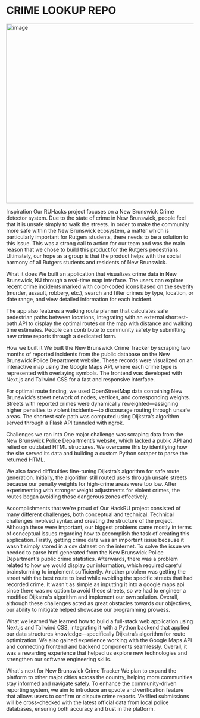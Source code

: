 # CRIME LOOKUP REPO

<img width="806" height="481" alt="image" src="https://github.com/user-attachments/assets/c2624762-2750-487b-a211-71c60ad63225" />

Inspiration
Our RUHacks project focuses on a New Brunswick Crime detector system. Due to the state of crime in New Brunswick, people feel that it is unsafe simply to walk the streets. In order to make the community more safe within the New Brunswick ecosystem, a matter which is particularly important for Rutgers students, there needs to be a solution to this issue. This was a strong call to action for our team and was the main reason that we chose to build this product for the Rutgers pedestrians. Ultimately, our hope as a group is that the product helps with the social harmony of all Rutgers students and residents of New Brunswick.

What it does
We built an application that visualizes crime data in New Brunswick, NJ through a real-time map interface. The users can explore recent crime incidents marked with color-coded icons based on the severity (murder, assault, robbery, etc.), search and filter crimes by type, location, or date range, and view detailed information for each incident.

The app also features a walking route planner that calculates safe pedestrian paths between locations, integrating with an external shortest-path API to display the optimal routes on the map with distance and walking time estimates. People can contribute to community safety by submitting new crime reports through a dedicated form.

How we built it
We built the New Brunswick Crime Tracker by scraping two months of reported incidents from the public database on the New Brunswick Police Department website. These records were visualized on an interactive map using the Google Maps API, where each crime type is represented with overlaying symbols. The frontend was developed with Next.js and Tailwind CSS for a fast and responsive interface.

For optimal route finding, we used OpenStreetMap data containing New Brunswick’s street network of nodes, vertices, and corresponding weights. Streets with reported crimes were dynamically reweighted—assigning higher penalties to violent incidents—to discourage routing through unsafe areas. The shortest safe path was computed using Dijkstra’s algorithm served through a Flask API tunneled with ngrok.

Challenges we ran into
One major challenge was scraping data from the New Brunswick Police Department’s website, which lacked a public API and relied on outdated HTML structures. We overcame this by identifying how the site served its data and building a custom Python scraper to parse the returned HTML.

We also faced difficulties fine-tuning Dijkstra’s algorithm for safe route generation. Initially, the algorithm still routed users through unsafe streets because our penalty weights for high-crime areas were too low. After experimenting with stronger weight adjustments for violent crimes, the routes began avoiding those dangerous zones effectively.

Accomplishments that we're proud of
Our HackRU project consisted of many different challenges, both conceptual and technical. Technical challenges involved syntax and creating the structure of the project. Although these were important, our biggest problems came mostly in terms of conceptual issues regarding how to accomplish the task of creating this application. Firstly, getting crime data was an important issue because it wasn't simply stored in a csv dataset on the internet. To solve the issue we needed to parse html generated from the New Brunswick Police Department's public crime statistics. Afterwards, there was a problem related to how we would display our information, which required careful brainstorming to implement sufficiently. Another problem was getting the street with the best route to load while avoiding the specific streets that had recorded crime. It wasn't as simple as inputting it into a google maps api since there was no option to avoid these streets, so we had to engineer a modified Dijkstra's algorithm and implement our own solution. Overall, although these challenges acted as great obstacles towards our objectives, our ability to mitigate helped showcase our programming prowess.

What we learned
We learned how to build a full-stack web application using Next.js and Tailwind CSS, integrating it with a Python backend that applied our data structures knowledge—specifically Dijkstra’s algorithm for route optimization. We also gained experience working with the Google Maps API and connecting frontend and backend components seamlessly. Overall, it was a rewarding experience that helped us explore new technologies and strengthen our software engineering skills.

What's next for New Brunswick Crime Tracker
We plan to expand the platform to other major cities across the country, helping more communities stay informed and navigate safely. To enhance the community-driven reporting system, we aim to introduce an upvote and verification feature that allows users to confirm or dispute crime reports. Verified submissions will be cross-checked with the latest official data from local police databases, ensuring both accuracy and trust in the platform.
